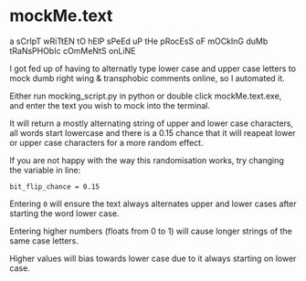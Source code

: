 # mockMe.text

 a sCrIpT wRiTtEN tO hElP sPeEd uP tHe pRocEsS oF mOCkInG duMb tRaNsPHObIc cOmMeNtS onLiNE
 
 
 I got fed up of having to alternatly type lower case and upper case letters to mock dumb right wing & transphobic comments online, so I automated it.
 
 Either run mocking_script.py in python or double click mockMe.text.exe, and enter the text you wish to mock into the terminal. 
 
 It will return a mostly alternating string of upper and lower case characters, all words start lowercase and there is a 0.15 chance
 that it will reapeat lower or upper case characters for a more random effect.
 
 If you are not happy with the way this randomisation works, try changing the variable in line:
 
 `bit_flip_chance = 0.15`
 
 Entering `0` will ensure the text always alternates upper and lower cases after starting the word lower case.
 
 Entering higher numbers (floats from 0 to 1) will cause longer strings of the same case letters.
 
 Higher values will bias towards lower case due to it always starting on lower case.
